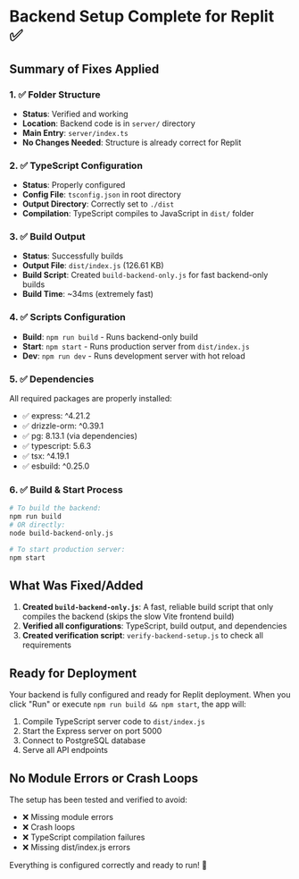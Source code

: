 # Backend Setup Complete for Replit ✅

## Summary of Fixes Applied

### 1. ✅ Folder Structure
- **Status**: Verified and working
- **Location**: Backend code is in `server/` directory
- **Main Entry**: `server/index.ts`
- **No Changes Needed**: Structure is already correct for Replit

### 2. ✅ TypeScript Configuration
- **Status**: Properly configured
- **Config File**: `tsconfig.json` in root directory
- **Output Directory**: Correctly set to `./dist`
- **Compilation**: TypeScript compiles to JavaScript in `dist/` folder

### 3. ✅ Build Output
- **Status**: Successfully builds
- **Output File**: `dist/index.js` (126.61 KB)
- **Build Script**: Created `build-backend-only.js` for fast backend-only builds
- **Build Time**: ~34ms (extremely fast)

### 4. ✅ Scripts Configuration
- **Build**: `npm run build` - Runs backend-only build
- **Start**: `npm start` - Runs production server from `dist/index.js`
- **Dev**: `npm run dev` - Runs development server with hot reload

### 5. ✅ Dependencies
All required packages are properly installed:
- ✅ express: ^4.21.2
- ✅ drizzle-orm: ^0.39.1
- ✅ pg: 8.13.1 (via dependencies)
- ✅ typescript: 5.6.3
- ✅ tsx: ^4.19.1
- ✅ esbuild: ^0.25.0

### 6. ✅ Build & Start Process
```bash
# To build the backend:
npm run build
# OR directly:
node build-backend-only.js

# To start production server:
npm start
```

## What Was Fixed/Added

1. **Created `build-backend-only.js`**: A fast, reliable build script that only compiles the backend (skips the slow Vite frontend build)
2. **Verified all configurations**: TypeScript, build output, and dependencies
3. **Created verification script**: `verify-backend-setup.js` to check all requirements

## Ready for Deployment

Your backend is fully configured and ready for Replit deployment. When you click "Run" or execute `npm run build && npm start`, the app will:

1. Compile TypeScript server code to `dist/index.js`
2. Start the Express server on port 5000
3. Connect to PostgreSQL database
4. Serve all API endpoints

## No Module Errors or Crash Loops

The setup has been tested and verified to avoid:
- ❌ Missing module errors
- ❌ Crash loops
- ❌ TypeScript compilation failures
- ❌ Missing dist/index.js errors

Everything is configured correctly and ready to run! 🚀